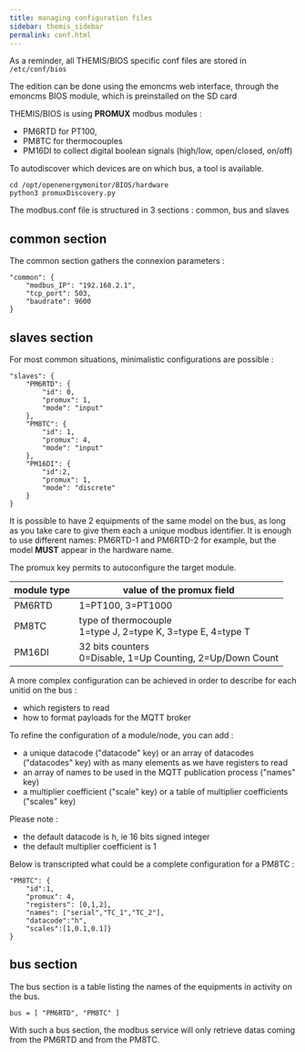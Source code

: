 ```yaml
---
title: managing configuration files
sidebar: themis_sidebar
permalink: conf.html
---
```


As a reminder, all THEMIS/BIOS specific conf files are stored in `/etc/conf/bios`

The edition can be done using the emoncms web interface, through the emoncms BIOS module, which is preinstalled on the SD card

THEMIS/BIOS is using **PROMUX** modbus modules :
- PM6RTD for PT100,
- PM8TC for thermocouples
- PM16DI to collect digital boolean signals (high/low, open/closed, on/off)

To autodiscover which devices are on which bus, a tool is available.

```
cd /opt/openenergymonitor/BIOS/hardware
python3 promuxDiscovery.py
```

The modbus.conf file is structured in 3 sections : common, bus and slaves

## common section

The common section gathers the connexion parameters :

```
"common": {
    "modbus_IP": "192.168.2.1",
    "tcp_port": 503,
    "baudrate": 9600
}
```

## slaves section

For most common situations, minimalistic configurations are possible :

```
"slaves": {
    "PM6RTD": {
        "id": 0,
        "promux": 1,
        "mode": "input"
    },
    "PM8TC": {
        "id": 1,
        "promux": 4,
        "mode": "input"
    },
    "PM16DI": {
        "id":2,
        "promux": 1,
        "mode": "discrete"
    }
}
```
It is possible to have 2 equipments of the same model on the bus, as long as you take care to give them each a unique modbus identifier. 
It is enough to use different names: PM6RTD-1 and PM6RTD-2 for example, but the model **MUST** appear in the hardware name.

The promux key permits to autoconfigure the target module.

module type | value of the promux field
--|--
PM6RTD | 1=PT100, 3=PT1000
PM8TC | type of thermocouple <br> 1=type J, 2=type K, 3=type E, 4=type T
PM16DI | 32 bits counters <br> 0=Disable, 1=Up Counting, 2=Up/Down Count

A more complex configuration can be achieved in order to describe for each unitid on the bus :
- which registers to read
- how to format payloads for the MQTT broker

To refine the configuration of a module/node, you can add :

- a unique datacode ("datacode" key) or an array of datacodes ("datacodes" key) with as many elements as we have registers to read
- an array of names to be used in the MQTT publication process ("names" key)
- a multiplier coefficient ("scale" key) or a table of multiplier coefficients ("scales" key)

Please note :
- the default datacode is h, ie 16 bits signed integer
- the default multiplier coefficient is 1

Below is transcripted what could be a complete configuration for a PM8TC :

```
"PM8TC": {
    "id":1,
    "promux": 4,
    "registers": [0,1,2],
    "names": ["serial","TC_1","TC_2"],
    "datacode":"h",
    "scales":[1,0.1,0.1]}
}
```
## bus section

The bus section is a table listing the names of the equipments in activity on the bus. 

```
bus = [ "PM6RTD", "PM8TC" ]
```
With such a bus section, the modbus service will only retrieve datas coming from the PM6RTD and from the PM8TC. 
